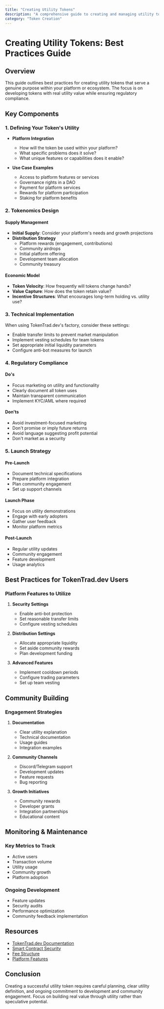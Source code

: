 ```yaml
---
title: "Creating Utility Tokens"
description: "A comprehensive guide to creating and managing utility tokens with TokenHub.dev"
category: "Token Creation"
---
```


# Creating Utility Tokens: Best Practices Guide

## Overview
This guide outlines best practices for creating utility tokens that serve a genuine purpose within your platform or ecosystem. The focus is on developing tokens with real utility value while ensuring regulatory compliance.

## Key Components

### 1. Defining Your Token's Utility
- **Platform Integration**
  - How will the token be used within your platform?
  - What specific problems does it solve?
  - What unique features or capabilities does it enable?

- **Use Case Examples**
  - Access to platform features or services
  - Governance rights in a DAO
  - Payment for platform services
  - Rewards for platform participation
  - Staking for platform benefits

### 2. Tokenomics Design

#### Supply Management
- **Initial Supply**: Consider your platform's needs and growth projections
- **Distribution Strategy**
  - Platform rewards (engagement, contributions)
  - Community airdrops
  - Initial platform offering
  - Development team allocation
  - Community treasury

#### Economic Model
- **Token Velocity**: How frequently will tokens change hands?
- **Value Capture**: How does the token retain value?
- **Incentive Structures**: What encourages long-term holding vs. utility use?

### 3. Technical Implementation
When using TokenTrad.dev's factory, consider these settings:
- Enable transfer limits to prevent market manipulation
- Implement vesting schedules for team tokens
- Set appropriate initial liquidity parameters
- Configure anti-bot measures for launch

### 4. Regulatory Compliance

#### Do's
- Focus marketing on utility and functionality
- Clearly document all token uses
- Maintain transparent communication
- Implement KYC/AML where required

#### Don'ts
- Avoid investment-focused marketing
- Don't promise or imply future returns
- Avoid language suggesting profit potential
- Don't market as a security

### 5. Launch Strategy

#### Pre-Launch
- Document technical specifications
- Prepare platform integration
- Plan community engagement
- Set up support channels

#### Launch Phase
- Focus on utility demonstrations
- Engage with early adopters
- Gather user feedback
- Monitor platform metrics

#### Post-Launch
- Regular utility updates
- Community engagement
- Feature development
- Usage analytics

## Best Practices for TokenTrad.dev Users

### Platform Features to Utilize
1. **Security Settings**
   - Enable anti-bot protection
   - Set reasonable transfer limits
   - Configure vesting schedules

2. **Distribution Settings**
   - Allocate appropriate liquidity
   - Set aside community rewards
   - Plan development funding

3. **Advanced Features**
   - Implement cooldown periods
   - Configure trading parameters
   - Set up team vesting

## Community Building

### Engagement Strategies
1. **Documentation**
   - Clear utility explanation
   - Technical documentation
   - Usage guides
   - Integration examples

2. **Community Channels**
   - Discord/Telegram support
   - Development updates
   - Feature requests
   - Bug reporting

3. **Growth Initiatives**
   - Community rewards
   - Developer grants
   - Integration partnerships
   - Educational content

## Monitoring & Maintenance

### Key Metrics to Track
- Active users
- Transaction volume
- Utility usage
- Community growth
- Platform adoption

### Ongoing Development
- Feature updates
- Security audits
- Performance optimization
- Community feedback implementation

## Resources
- [TokenTrad.dev Documentation](./README.md)
- [Smart Contract Security](./security-guide.md)
- [Fee Structure](./FEE_STRUCTURE.md)
- [Platform Features](./features.md)

## Conclusion
Creating a successful utility token requires careful planning, clear utility definition, and ongoing commitment to development and community engagement. Focus on building real value through utility rather than speculative potential. 